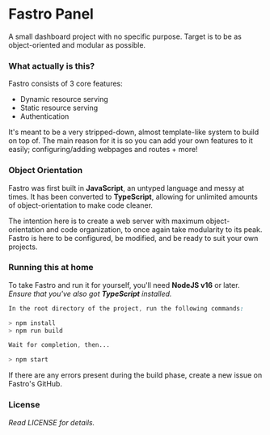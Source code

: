 # Fastro Panel
A small dashboard project with no specific purpose. Target is to be as object-oriented and modular as possible.

### What actually is this?
Fastro consists of 3 core features:
- Dynamic resource serving
- Static resource serving
- Authentication

It's meant to be a very stripped-down, almost template-like system to build on top of.
The main reason for it is so you can add your own features to it easily; configuring/adding webpages and routes + more!

### Object Orientation
Fastro was first built in **JavaScript**, an untyped language and messy at times.
It has been converted to **TypeScript**, allowing for unlimited amounts of object-orientation to make code cleaner.

The intention here is to create a web server with maximum object-orientation and code organization, to once again take modularity to its peak.
Fastro is here to be configured, be modified, and be ready to suit your own projects.

### Running this at home
To take Fastro and run it for yourself, you'll need **NodeJS v16** or later.
_Ensure that you've also got **TypeScript** installed._
```css
In the root directory of the project, run the following commands:

> npm install
> npm run build

Wait for completion, then...

> npm start
```
If there are any errors present during the build phase, create a new issue on Fastro's GitHub.

### License
_Read LICENSE for details._
